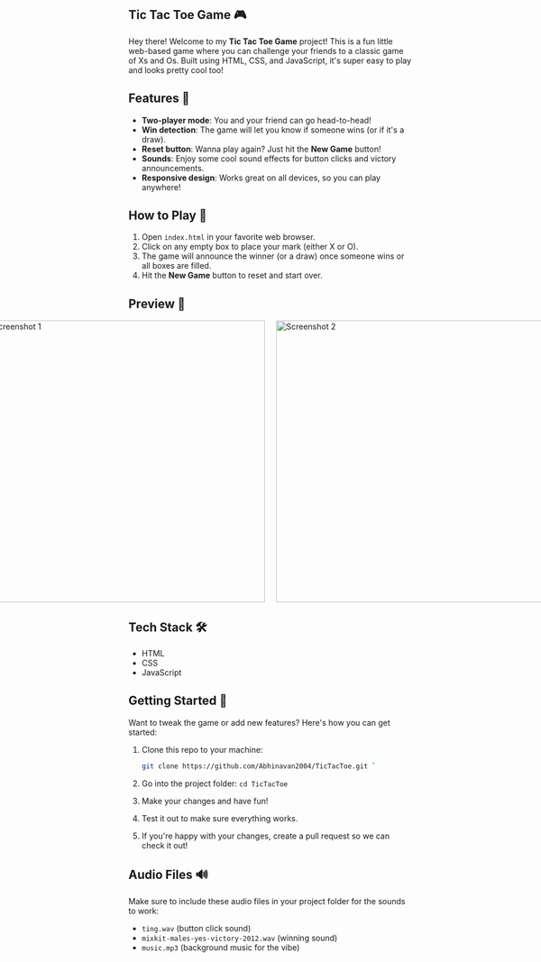 ## Tic Tac Toe Game 🎮

Hey there! Welcome to my **Tic Tac Toe Game** project! This is a fun little web-based game where you can challenge your friends to a classic game of Xs and Os. Built using HTML, CSS, and JavaScript, it's super easy to play and looks pretty cool too!

## Features 🚀

- **Two-player mode**: You and your friend can go head-to-head!
- **Win detection**: The game will let you know if someone wins (or if it's a draw).
- **Reset button**: Wanna play again? Just hit the **New Game** button!
- **Sounds**: Enjoy some cool sound effects for button clicks and victory announcements.
- **Responsive design**: Works great on all devices, so you can play anywhere!

## How to Play 🎉

1. Open `index.html` in your favorite web browser.
2. Click on any empty box to place your mark (either X or O).
3. The game will announce the winner (or a draw) once someone wins or all boxes are filled.
4. Hit the **New Game** button to reset and start over.

## Preview 📸
<div style="display: flex; justify-content: center; gap: 20px;">
    <img src="https://github.com/user-attachments/assets/53ac7f80-e951-4f20-abbd-702daf174103" alt="Screenshot 1" width="500" />
    <img src="https://github.com/user-attachments/assets/1bc9b5ca-1aa0-4deb-84d5-12357d70ebb7" alt="Screenshot 2" width="500" />
</div>


## Tech Stack 🛠️

- HTML
- CSS
- JavaScript

## Getting Started 🏁

Want to tweak the game or add new features? Here's how you can get started:

1. Clone this repo to your machine:
   ```bash
   git clone https://github.com/Abhinavan2004/TicTacToe.git `

1.  Go into the project folder:
    `cd TicTacToe`

2.  Make your changes and have fun!
3.  Test it out to make sure everything works.
4.  If you're happy with your changes, create a pull request so we can check it out!

Audio Files 🔊
--------------

Make sure to include these audio files in your project folder for the sounds to work:

-   `ting.wav` (button click sound)
-   `mixkit-males-yes-victory-2012.wav` (winning sound)
-   `music.mp3` (background music for the vibe)
